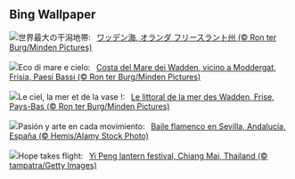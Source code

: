 ## Bing Wallpaper
![](https://www.bing.com/th?id=OHR.FrieslandNetherlands_JA-JP3280523442_UHD.jpg&w=1000)世界最大の干潟地帯:&nbsp;&ensp;[ワッデン海, オランダ フリースラント州 (© Ron ter Burg/Minden Pictures)](https://www.bing.com/th?id=OHR.FrieslandNetherlands_JA-JP3280523442_UHD.jpg)
<br><br/>
![](https://www.bing.com/th?id=OHR.FrieslandNetherlands_IT-IT6096912016_UHD.jpg&w=1000)Eco di mare e cielo:&nbsp;&ensp;[Costa del Mare dei Wadden, vicino a Moddergat, Frisia, Paesi Bassi (© Ron ter Burg/Minden Pictures)](https://www.bing.com/th?id=OHR.FrieslandNetherlands_IT-IT6096912016_UHD.jpg)
<br><br/>
![](https://www.bing.com/th?id=OHR.FrieslandNetherlands_FR-FR3199784151_UHD.jpg&w=1000)Le ciel, la mer et de la vase !:&nbsp;&ensp;[Le littoral de la mer des Wadden, Frise, Pays-Bas (© Ron ter Burg/Minden Pictures)](https://www.bing.com/th?id=OHR.FrieslandNetherlands_FR-FR3199784151_UHD.jpg)
<br><br/>
![](https://www.bing.com/th?id=OHR.FlamencoDay2024_ES-ES0805815742_UHD.jpg&w=1000)Pasión y arte en cada movimiento:&nbsp;&ensp;[Baile flamenco en Sevilla, Andalucía, España (© Hemis/Alamy Stock Photo)](https://www.bing.com/th?id=OHR.FlamencoDay2024_ES-ES0805815742_UHD.jpg)
<br><br/>
![](https://www.bing.com/th?id=OHR.YiPengLanterns_EN-GB5743270673_UHD.jpg&w=1000)Hope takes flight:&nbsp;&ensp;[Yi Peng lantern festival, Chiang Mai, Thailand (© tampatra/Getty Images)](https://www.bing.com/th?id=OHR.YiPengLanterns_EN-GB5743270673_UHD.jpg)
<br><br/>

